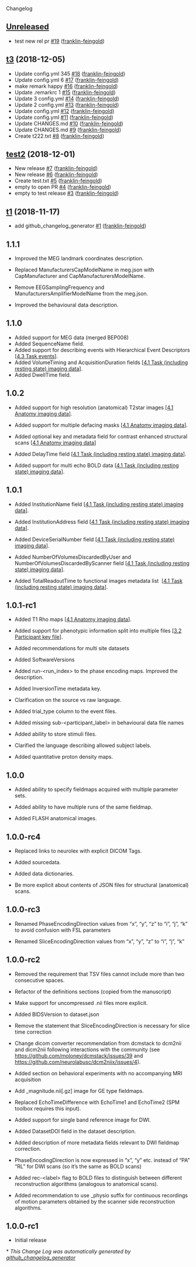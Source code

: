 Changelog

## [Unreleased](https://github.com/franklin-feingold/bids-specification-test/tree/HEAD)

-   test new rel pr [#19](https://github.com/franklin-feingold/bids-specification-test/pull/19) ([franklin-feingold](https://github.com/franklin-feingold))

## [t3](https://github.com/franklin-feingold/bids-specification-test/tree/t3) (2018-12-05)

-   Update config.yml 345 [#18](https://github.com/franklin-feingold/bids-specification-test/pull/18) ([franklin-feingold](https://github.com/franklin-feingold))
-   Update config.yml 6 [#17](https://github.com/franklin-feingold/bids-specification-test/pull/17) ([franklin-feingold](https://github.com/franklin-feingold))
-   make remark happy [#16](https://github.com/franklin-feingold/bids-specification-test/pull/16) ([franklin-feingold](https://github.com/franklin-feingold))
-   Update .remarkrc 1 [#15](https://github.com/franklin-feingold/bids-specification-test/pull/15) ([franklin-feingold](https://github.com/franklin-feingold))
-   Update 3 config.yml [#14](https://github.com/franklin-feingold/bids-specification-test/pull/14) ([franklin-feingold](https://github.com/franklin-feingold))
-   Update  2 config.yml [#13](https://github.com/franklin-feingold/bids-specification-test/pull/13) ([franklin-feingold](https://github.com/franklin-feingold))
-   Update config.yml [#12](https://github.com/franklin-feingold/bids-specification-test/pull/12) ([franklin-feingold](https://github.com/franklin-feingold))
-   Update config.yml [#11](https://github.com/franklin-feingold/bids-specification-test/pull/11) ([franklin-feingold](https://github.com/franklin-feingold))
-   Update CHANGES.md [#10](https://github.com/franklin-feingold/bids-specification-test/pull/10) ([franklin-feingold](https://github.com/franklin-feingold))
-   Update CHANGES.md [#9](https://github.com/franklin-feingold/bids-specification-test/pull/9) ([franklin-feingold](https://github.com/franklin-feingold))
-   Create t222.txt [#8](https://github.com/franklin-feingold/bids-specification-test/pull/8) ([franklin-feingold](https://github.com/franklin-feingold))

## [test2](https://github.com/franklin-feingold/bids-specification-test/tree/test2) (2018-12-01)

-   New release [#7](https://github.com/franklin-feingold/bids-specification-test/pull/7) ([franklin-feingold](https://github.com/franklin-feingold))
-   New release [#6](https://github.com/franklin-feingold/bids-specification-test/pull/6) ([franklin-feingold](https://github.com/franklin-feingold))
-   Create test.txt [#5](https://github.com/franklin-feingold/bids-specification-test/pull/5) ([franklin-feingold](https://github.com/franklin-feingold))
-   empty to open PR [#4](https://github.com/franklin-feingold/bids-specification-test/pull/4) ([franklin-feingold](https://github.com/franklin-feingold))
-   empty to test release [#3](https://github.com/franklin-feingold/bids-specification-test/pull/3) ([franklin-feingold](https://github.com/franklin-feingold))

## [t1](https://github.com/franklin-feingold/bids-specification-test/tree/t1) (2018-11-17)

-   add github_changelog_generator [#1](https://github.com/franklin-feingold/bids-specification-test/pull/1) ([franklin-feingold](https://github.com/franklin-feingold))

## 1.1.1

-   Improved the MEG landmark coordinates description.

-   Replaced ManufacturersCapModelName in meg.json with CapManufacturer and
    CapManufacturersModelName.

-   Remove EEGSamplingFrequency and ManufacturersAmplifierModelName
    from the meg.json.

-   Improved the behavioural data description.

## 1.1.0

-   Added support for MEG data (merged BEP008)
-   Added SequenceName field.
-   Added support for describing events with Hierarchical Event Descriptors \[[4.3 Task events](04-modality-specific-files/03-task-events.md)].
-   Added VolumeTiming and AcquisitionDuration fields \[[4.1 Task (including resting state) imaging data](04-modality-specific-files/01-magnetic-resonance-imaging-data.md#task-including-resting-state-imaging-data)].
-   Added DwellTime field.

## 1.0.2

-   Added support for high resolution (anatomical) T2star images \[[4.1 Anatomy imaging data](04-modality-specific-files/01-magnetic-resonance-imaging-data.md#anatomy-imaging-data)].

-   Added support for multiple defacing masks \[[4.1 Anatomy imaging data](04-modality-specific-files/01-magnetic-resonance-imaging-data.md#anatomy-imaging-data)].

-   Added optional key and metadata field for contrast enhanced structural scans
    \[[4.1 Anatomy imaging data](04-modality-specific-files/01-magnetic-resonance-imaging-data.md#anatomy-imaging-data)]

-   Added DelayTime field \[[4.1 Task (including resting state) imaging data](04-modality-specific-files/01-magnetic-resonance-imaging-data.md#task-including-resting-state-imaging-data)].

-   Added support for multi echo BOLD data \[[4.1 Task (including resting state) imaging data](04-modality-specific-files/01-magnetic-resonance-imaging-data.md#task-including-resting-state-imaging-data)].

## 1.0.1

-   Added InstitutionName field \[[4.1 Task (including resting state) imaging data](04-modality-specific-files/01-magnetic-resonance-imaging-data.md#task-including-resting-state-imaging-data)].

-   Added InstitutionAddress field \[[4.1 Task (including resting state) imaging data](04-modality-specific-files/01-magnetic-resonance-imaging-data.md#task-including-resting-state-imaging-data)].

-   Added DeviceSerialNumber field \[[4.1 Task (including resting state) imaging data](04-modality-specific-files/01-magnetic-resonance-imaging-data.md#task-including-resting-state-imaging-data)].

-   Added NumberOfVolumesDiscardedByUser and
    NumberOfVolumesDiscardedByScanner field \[[4.1 Task (including
    resting state) imaging data](04-modality-specific-files/01-magnetic-resonance-imaging-data.md#task-including-resting-state-imaging-data)].

-   Added TotalReadoutTime to functional images metadata list
     \[[4.1 Task (including resting state) imaging
    data](04-modality-specific-files/01-magnetic-resonance-imaging-data.md#task-including-resting-state-imaging-data)].

## 1.0.1-rc1

-   Added T1 Rho maps \[[4.1 Anatomy imaging
    data](04-modality-specific-files/01-magnetic-resonance-imaging-data.md#anatomy-imaging-data)].

-   Added support for phenotypic information split into multiple files
    \[[3.2 Participant key file](03-modality-agnostic-files.md#participants-file)].

-   Added recommendations for multi site datasets

-   Added SoftwareVersions

-   Added run-&lt;run_index> to the phase encoding
    maps. Improved the description.

-   Added InversionTime metadata key.

-   Clarification on the source vs raw language.

-   Added trial_type column to the event files.

-   Added missing sub-&lt;participant_label> in
    behavioural data file names

-   Added ability to store stimuli files.

-   Clarified the language describing allowed subject labels.

-   Added quantitative proton density maps.

## 1.0.0

-   Added ability to specify fieldmaps acquired with multiple parameter
    sets.

-   Added ability to have multiple runs of the same fieldmap.

-   Added FLASH anatomical images.

## 1.0.0-rc4

-   Replaced links to neurolex with explicit DICOM Tags.

-   Added sourcedata.

-   Added data dictionaries.

-   Be more explicit about contents of JSON files for structural
    (anatomical) scans.

## 1.0.0-rc3

-   Renamed PhaseEncodingDirection values from “x”, “y”,
    “z” to “i”, “j”, “k” to avoid confusion with FSL parameters

-   Renamed SliceEncodingDirection values from “x”, “y”,
    “z” to “i”, “j”, “k”

## 1.0.0-rc2

-   Removed the requirement that TSV files cannot include more than two
    consecutive spaces.

-   Refactor of the definitions sections (copied from the
    manuscript)

-   Make support for uncompressed .nii files more explicit.

-   Added BIDSVersion to dataset.json

-   Remove the statement that SliceEncodingDirection is
    necessary for slice time correction

-   Change dicom converter recommendation from dcmstack to dcm2nii and
    dicm2nii following interactions with the community (see
    <https://github.com/moloney/dcmstack/issues/39> and
    <https://github.com/neurolabusc/dcm2niix/issues/4>).

-   Added section on behavioral experiments with no accompanying MRI
    acquisition

-   Add \_magnitude.nii\[.gz] image for GE type
    fieldmaps.

-   Replaced EchoTimeDifference with
    EchoTime1 and EchoTime2 (SPM toolbox
    requires this input).

-   Added support for single band reference image for DWI.

-   Added DatasetDOI field in the dataset
    description.

-   Added description of more metadata fields relevant to DWI fieldmap
    correction.

-   PhaseEncodingDirection is now expressed in “x”, “y” etc. instead of “PA”
    “RL” for DWI scans
    (so it’s the same as BOLD scans)

-   Added rec-&lt;label> flag to BOLD files to
    distinguish
    between different reconstruction algorithms
    (analogous to anatomical scans).

-   Added recommendation to use \_physio suffix for continuous recordings
    of motion
    parameters obtained by
    the scanner side reconstruction algorithms.

## 1.0.0-rc1

-   Initial release

\* _This Change Log was automatically generated by [github_changelog_generator](https://github.com/skywinder/Github-Changelog-Generator)_
